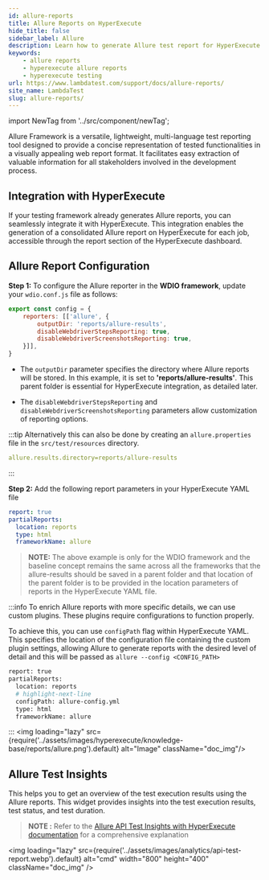 ```yaml
---
id: allure-reports
title: Allure Reports on HyperExecute
hide_title: false
sidebar_label: Allure
description: Learn how to generate Allure test report for HyperExecute on lambdatest and download the reports from the dashboard
keywords:
    - allure reports
    - hyperexecute allure reports
    - hyperexecute testing
url: https://www.lambdatest.com/support/docs/allure-reports/
site_name: LambdaTest
slug: allure-reports/
---
```


import NewTag from '../src/component/newTag';

<script type="application/ld+json"
      dangerouslySetInnerHTML={{ __html: JSON.stringify({
       "@context": "https://schema.org",
        "@type": "BreadcrumbList",
        "itemListElement": [{
          "@type": "ListItem",
          "position": 1,
          "name": "LambdaTest",
          "item": "https://www.lambdatest.com"
        },{
          "@type": "ListItem",
          "position": 2,
          "name": "Support",
          "item": "https://www.lambdatest.com/support/docs/"
        },{
          "@type": "ListItem",
          "position": 3,
          "name": "Allure Reports",
          "item": "https://www.lambdatest.com/support/docs/allure-reports/"
        }]
      })
    }}
></script>

Allure Framework is a versatile, lightweight, multi-language test reporting tool designed to provide a concise representation of tested functionalities in a visually appealing web report format. It facilitates easy extraction of valuable information for all stakeholders involved in the development process.

## Integration with HyperExecute

If your testing framework already generates Allure reports, you can seamlessly integrate it with HyperExecute. This integration enables the generation of a consolidated Allure report on HyperExecute for each job, accessible through the report section of the HyperExecute dashboard.

## Allure Report Configuration

**Step 1:** To configure the Allure reporter in the **WDIO framework**, update your `wdio.conf.js` file as follows:

```javascript title="wdio.conf.js"
export const config = {
    reporters: [['allure', {
        outputDir: 'reports/allure-results',
        disableWebdriverStepsReporting: true,
        disableWebdriverScreenshotsReporting: true,
    }]],
}
```
- The `outputDir` parameter specifies the directory where Allure reports will be stored. In this example, it is set to **'reports/allure-results'**. This parent folder is essential for HyperExecute integration, as detailed later.

- The `disableWebdriverStepsReporting` and `disableWebdriverScreenshotsReporting` parameters allow customization of reporting options.

:::tip
Alternatively this can also be done by creating an `allure.properties` file in the `src/test/resources` directory. 

```yaml title="allure.properties"
allure.results.directory=reports/allure-results
```
:::

**Step 2:** Add the following report parameters in your HyperExecute YAML file

```yaml
report: true
partialReports:
  location: reports
  type: html
  frameworkName: allure
```

> **NOTE:** The above example is only for the WDIO framework and the baseline concept remains the same across all the frameworks that the allure-results should be saved in a parent folder and that location of the parent folder is to be provided in the location parameters of reports in the HyperExecute YAML file. 

:::info
To enrich Allure reports with more specific details, we can use custom plugins. These plugins require configurations to function properly.

To achieve this, you can use `configPath` flag within HyperExecute YAML. This specifies the location of the configuration file containing the custom plugin settings, allowing Allure to generate reports with the desired level of detail and this will be passed as `allure --config <CONFIG_PATH>`

```bash
report: true
partialReports:
  location: reports
  # highlight-next-line
  configPath: allure-config.yml
  type: html
  frameworkName: allure
```
:::
<img loading="lazy" src={require('../assets/images/hyperexecute/knowledge-base/reports/allure.png').default} alt="Image"  className="doc_img"/>

## Allure Test Insights

This helps you to get an overview of the test execution results using the Allure reports. This widget provides insights into the test execution results, test status, and test duration.

> **NOTE :** Refer to the [Allure API Test Insights with HyperExecute documentation](/support/docs/analytics-allure-api-widgets/) for a comprehensive explanation

<img loading="lazy" src={require('../assets/images/analytics/api-test-report.webp').default} alt="cmd" width="800" height="400" className="doc_img" />